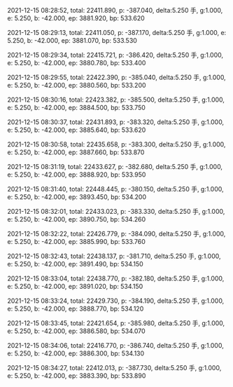 2021-12-15 08:28:52, total: 22411.890, p: -387.040, delta:5.250 手, g:1.000, e: 5.250, b: -42.000, ep: 3881.920, bp: 533.620

2021-12-15 08:29:13, total: 22411.050, p: -387.170, delta:5.250 手, g:1.000, e: 5.250, b: -42.000, ep: 3881.070, bp: 533.530

2021-12-15 08:29:34, total: 22415.721, p: -386.420, delta:5.250 手, g:1.000, e: 5.250, b: -42.000, ep: 3880.780, bp: 533.400

2021-12-15 08:29:55, total: 22422.390, p: -385.040, delta:5.250 手, g:1.000, e: 5.250, b: -42.000, ep: 3880.560, bp: 533.200

2021-12-15 08:30:16, total: 22423.382, p: -385.500, delta:5.250 手, g:1.000, e: 5.250, b: -42.000, ep: 3884.500, bp: 533.750

2021-12-15 08:30:37, total: 22431.893, p: -383.320, delta:5.250 手, g:1.000, e: 5.250, b: -42.000, ep: 3885.640, bp: 533.620

2021-12-15 08:30:58, total: 22435.658, p: -383.300, delta:5.250 手, g:1.000, e: 5.250, b: -42.000, ep: 3887.660, bp: 533.870

2021-12-15 08:31:19, total: 22433.627, p: -382.680, delta:5.250 手, g:1.000, e: 5.250, b: -42.000, ep: 3888.920, bp: 533.950

2021-12-15 08:31:40, total: 22448.445, p: -380.150, delta:5.250 手, g:1.000, e: 5.250, b: -42.000, ep: 3893.450, bp: 534.200

2021-12-15 08:32:01, total: 22433.023, p: -383.330, delta:5.250 手, g:1.000, e: 5.250, b: -42.000, ep: 3890.750, bp: 534.260

2021-12-15 08:32:22, total: 22426.779, p: -384.090, delta:5.250 手, g:1.000, e: 5.250, b: -42.000, ep: 3885.990, bp: 533.760

2021-12-15 08:32:43, total: 22438.137, p: -381.710, delta:5.250 手, g:1.000, e: 5.250, b: -42.000, ep: 3891.490, bp: 534.150

2021-12-15 08:33:04, total: 22438.770, p: -382.180, delta:5.250 手, g:1.000, e: 5.250, b: -42.000, ep: 3891.020, bp: 534.150

2021-12-15 08:33:24, total: 22429.730, p: -384.190, delta:5.250 手, g:1.000, e: 5.250, b: -42.000, ep: 3888.770, bp: 534.120

2021-12-15 08:33:45, total: 22421.654, p: -385.980, delta:5.250 手, g:1.000, e: 5.250, b: -42.000, ep: 3886.580, bp: 534.070

2021-12-15 08:34:06, total: 22416.770, p: -386.740, delta:5.250 手, g:1.000, e: 5.250, b: -42.000, ep: 3886.300, bp: 534.130

2021-12-15 08:34:27, total: 22412.013, p: -387.730, delta:5.250 手, g:1.000, e: 5.250, b: -42.000, ep: 3883.390, bp: 533.890